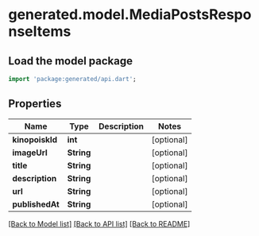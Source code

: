 # generated.model.MediaPostsResponseItems

## Load the model package
```dart
import 'package:generated/api.dart';
```

## Properties
Name | Type | Description | Notes
------------ | ------------- | ------------- | -------------
**kinopoiskId** | **int** |  | [optional] 
**imageUrl** | **String** |  | [optional] 
**title** | **String** |  | [optional] 
**description** | **String** |  | [optional] 
**url** | **String** |  | [optional] 
**publishedAt** | **String** |  | [optional] 

[[Back to Model list]](../README.md#documentation-for-models) [[Back to API list]](../README.md#documentation-for-api-endpoints) [[Back to README]](../README.md)



